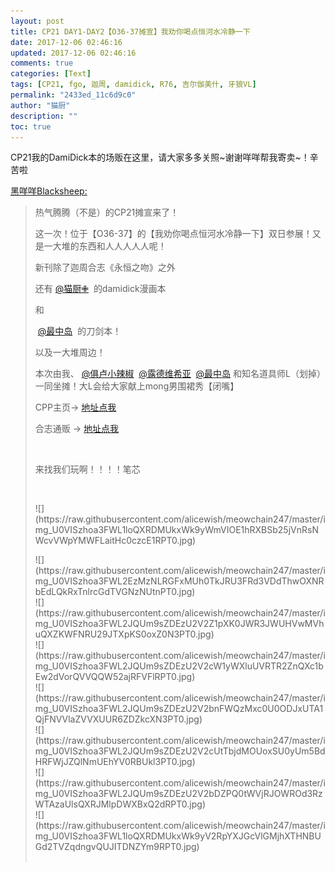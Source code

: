 ```yaml
---
layout: post
title: CP21 DAY1-DAY2【O36-37摊宣】我劝你喝点恒河水冷静一下
date: 2017-12-06 02:46:16
updated: 2017-12-06 02:46:16
comments: true
categories: [Text]
tags: [CP21, fgo, 迦周, damidick, R76, 吉尔伽美什, 牙狼VL]
permalink: "2433ed_11c6d9c0"
author: "猫厨"
description: ""
toc: true
---
```


<p>CP21我的DamiDick本的场贩在这里，请大家多多关照~谢谢咩咩帮我寄卖~！辛苦啦</p> 
<p reblogfrom="reblogfrom"  ><a target="_blank" href="http://blacksheep666.lofter.com/post/262358_11c6aeac"  >黑咩咩Blacksheep:</a></p> 
<blockquote> 
 <p>热气腾腾（不是）的CP21摊宣来了！</p> 
 <p>这一次！位于【O36-37】的【我劝你喝点恒河水冷静一下】双日参展！又是一大堆的东西和人人人人人呢！</p> 
 <p>新刊除了迦周合志《永恒之吻》之外</p> 
 <p>还有&nbsp;<a target="_blank" loftermentionblogid="2372589" href="http://www.lofter.com/mentionredirect.do?blogId=2372589"  >@猫厨✙</a>&nbsp;&nbsp;的damidick漫画本</p> 
 <p>和</p> 
 <p>&nbsp;<a target="_blank" loftermentionblogid="519596247" href="http://www.lofter.com/mentionredirect.do?blogId=519596247"  >@最中岛</a>&nbsp;&nbsp;的刀剑本！</p> 
 <p>以及一大堆周边！</p> 
 <p>本次由我、&nbsp;<a target="_blank" loftermentionblogid="514539702" href="http://www.lofter.com/mentionredirect.do?blogId=514539702"  >@俱卢小辣椒</a>&nbsp;&nbsp;<a target="_blank" loftermentionblogid="497784107" href="http://www.lofter.com/mentionredirect.do?blogId=497784107"  >@露德维希亚</a>&nbsp;&nbsp;<a target="_blank" loftermentionblogid="519596247" href="http://www.lofter.com/mentionredirect.do?blogId=519596247"  >@最中岛</a>&nbsp;和知名道具师L（划掉）一同坐摊！大L会给大家献上mong男围裙秀【闭嘴】</p> 
 <p>CPP主页→&nbsp;<a target="_blank" rel="nofollow" href="http://www.allcpp.cn/c/3554.do"  >地址点我</a></p> 
 <p>合志通贩&nbsp;→&nbsp;<a target="_blank" rel="nofollow" href="https://item.taobao.com/item.htm?id=561849118185&amp;qq-pf-to=pcqq.c2c"  >地址点我</a></p> 
 <p><br /></p> 
 <p>来找我们玩啊！！！！笔芯</p> 
 <p><br /></p> 
 <p>
![](https://raw.githubusercontent.com/alicewish/meowchain247/master/img_U0VISzhoa3FWL1loQXRDMUkxWk9yWmVIOE1hRXBSb25jVnRsNWcvVWpYMWFLaitHc0czcE1RPT0.jpg)
<br /></p> 
 <p>
![](https://raw.githubusercontent.com/alicewish/meowchain247/master/img_U0VISzhoa3FWL2EzMzNLRGFxMUh0TkJRU3FRd3VDdThwOXNRbEdLQkRxTnlrcGdTVGNzNUtnPT0.jpg)
<br />
![](https://raw.githubusercontent.com/alicewish/meowchain247/master/img_U0VISzhoa3FWL2JQUm9sZDEzU2V2Z1pXK0JWR3JWUHVwMVhuQXZKWFNRU29JTXpKS0oxZ0N3PT0.jpg)
<br />
![](https://raw.githubusercontent.com/alicewish/meowchain247/master/img_U0VISzhoa3FWL2JQUm9sZDEzU2V2cW1yWXluUVRTR2ZnQXc1bEw2dVorQVVQQW52ajRFVFlRPT0.jpg)
<br />
![](https://raw.githubusercontent.com/alicewish/meowchain247/master/img_U0VISzhoa3FWL2JQUm9sZDEzU2V2bnFWQzMxc0U0ODJxUTA1QjFNVVlaZVVXUUR6ZDZkcXN3PT0.jpg)
<br />
![](https://raw.githubusercontent.com/alicewish/meowchain247/master/img_U0VISzhoa3FWL2JQUm9sZDEzU2V2cUtTbjdMOUoxSU0yUm5BdHRFWjJZQlNmUEhYV0RBUkl3PT0.jpg)
<br />
![](https://raw.githubusercontent.com/alicewish/meowchain247/master/img_U0VISzhoa3FWL2JQUm9sZDEzU2V2bDZPQ0tWVjRJOWROd3RzWTAzaUlsQXRJMlpDWXBxQ2dRPT0.jpg)
<br />
![](https://raw.githubusercontent.com/alicewish/meowchain247/master/img_U0VISzhoa3FWL1loQXRDMUkxWk9yV2RpYXJGcVlGMjhXTHNBUGd2TVZqdngvQUJITDNZYm9RPT0.jpg)
<br /><br /></p> 
</blockquote>